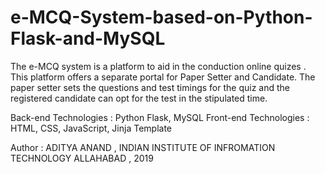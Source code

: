 # e-MCQ-System-based-on-Python-Flask-and-MySQL
The e-MCQ system is a platform to aid in the conduction online quizes . This platform offers a separate portal for Paper Setter and Candidate. The paper setter sets the questions and test timings for the quiz and the registered candidate can opt for the test in the stipulated time.


Back-end Technologies : Python Flask, MySQL
Front-end Technologies : HTML, CSS, JavaScript, Jinja Template
 
Author : ADITYA ANAND , INDIAN INSTITUTE OF INFROMATION TECHNOLOGY ALLAHABAD , 2019

